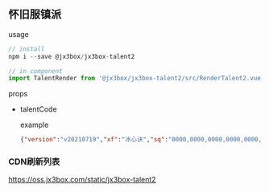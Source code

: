 ## 怀旧服镇派

usage

```javascript
// install
npm i --save @jx3box/jx3box-talent2

// in component
import TalentRender from '@jx3box/jx3box-talent2/src/RenderTalent2.vue'
```

props

- talentCode

  example

  ```json
  {"version":"v20210719","xf":"冰心诀","sq":"0000,0000,0000,0000,0000,0000,0000,0000,0000,0000,0000,0000"}
  ```


### CDN刷新列表
https://oss.jx3box.com/static/jx3box-talent2